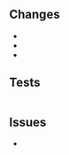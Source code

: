 ## Changes

<!--

Please provide a brief but specific list of changes made, describe the changes
in functionality rather than the changes in code.

-->

-
-
-

## Tests

<!--

Details on how to run tests relevant to the changes within this pull request.

NOTE: If you're pulling request from your personal fork, please follow 

https://app.circleci.com/pipelines/github/ChainSafe/PINT to trigger our CI.

-->

```

```

## Issues

<!--

Please link any issues that this pull request is related to and use the GitHub
supported format for automatically closing issues (ie, closes #123, fixes #123)

-->

-
